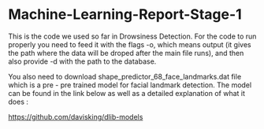 # Machine-Learning-Report-Stage-1

This is the code we used so far in Drowsiness Detection. For the code to run properly you need to feed it with the flags -o, which means output (it gives the path where the data will be droped after the main file runs), and then also provide -d with the path to the database. 

You also need to download shape_predictor_68_face_landmarks.dat file which is a pre - pre trained model for facial landmark detection. The model can be found in the link below as well as a detailed explanation of what it does :

https://github.com/davisking/dlib-models
